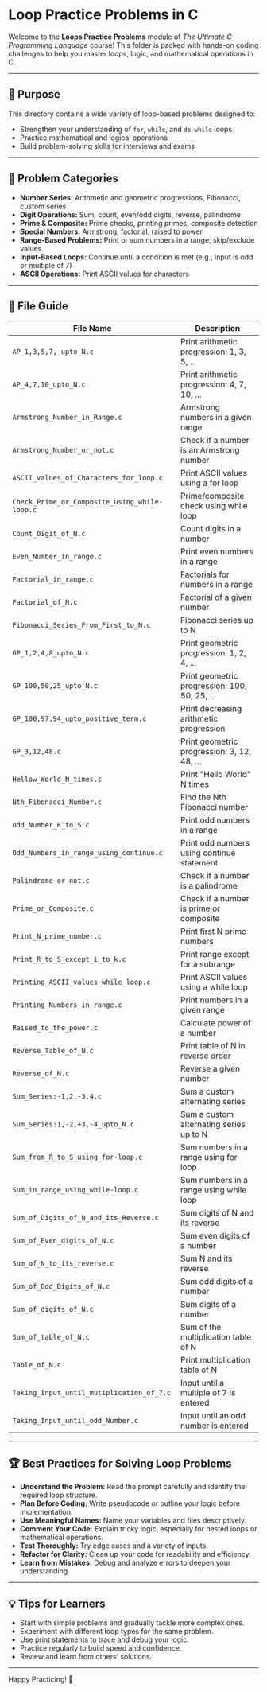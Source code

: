 # Loop Practice Problems in C

Welcome to the **Loops Practice Problems** module of _The Ultimate C Programming Language_ course! This folder is packed with hands-on coding challenges to help you master loops, logic, and mathematical operations in C.

---

## 🎯 Purpose

This directory contains a wide variety of loop-based problems designed to:

- Strengthen your understanding of `for`, `while`, and `do-while` loops
- Practice mathematical and logical operations
- Build problem-solving skills for interviews and exams

---

## 📝 Problem Categories

- **Number Series:** Arithmetic and geometric progressions, Fibonacci, custom series
- **Digit Operations:** Sum, count, even/odd digits, reverse, palindrome
- **Prime & Composite:** Prime checks, printing primes, composite detection
- **Special Numbers:** Armstrong, factorial, raised to power
- **Range-Based Problems:** Print or sum numbers in a range, skip/exclude values
- **Input-Based Loops:** Continue until a condition is met (e.g., input is odd or multiple of 7)
- **ASCII Operations:** Print ASCII values for characters

---

## 📂 File Guide

| File Name                                 | Description                                      |
|-------------------------------------------|--------------------------------------------------|
| `AP_1,3,5,7,_upto_N.c`                    | Print arithmetic progression: 1, 3, 5, ...        |
| `AP_4,7,10_upto_N.c`                      | Print arithmetic progression: 4, 7, 10, ...       |
| `Armstrong_Number_in_Range.c`             | Armstrong numbers in a given range                |
| `Armstrong_Number_or_not.c`               | Check if a number is an Armstrong number          |
| `ASCII_values_of_Characters_for_loop.c`   | Print ASCII values using a for loop               |
| `Check_Prime_or_Composite_using_while-loop.c` | Prime/composite check using while loop        |
| `Count_Digit_of_N.c`                      | Count digits in a number                         |
| `Even_Number_in_range.c`                   | Print even numbers in a range                     |
| `Factorial_in_range.c`                    | Factorials for numbers in a range                 |
| `Factorial_of_N.c`                        | Factorial of a given number                       |
| `Fibonacci_Series_From_First_to_N.c`      | Fibonacci series up to N                          |
| `GP_1,2,4,8_upto_N.c`                     | Print geometric progression: 1, 2, 4, ...         |
| `GP_100,50,25_upto_N.c`                   | Print geometric progression: 100, 50, 25, ...     |
| `GP_100,97,94_upto_positive_term.c`       | Print decreasing arithmetic progression           |
| `GP_3,12,48.c`                            | Print geometric progression: 3, 12, 48, ...       |
| `Hellow_World_N_times.c`                  | Print "Hello World" N times                       |
| `Nth_Fibonacci_Number.c`                  | Find the Nth Fibonacci number                     |
| `Odd_Number_R_to_S.c`                     | Print odd numbers in a range                      |
| `Odd_Numbers_in_range_using_continue.c`   | Print odd numbers using continue statement        |
| `Palindrome_or_not.c`                     | Check if a number is a palindrome                 |
| `Prime_or_Composite.c`                    | Check if a number is prime or composite           |
| `Print_N_prime_number.c`                  | Print first N prime numbers                       |
| `Print_R_to_S_except_i_to_k.c`            | Print range except for a subrange                 |
| `Printing_ASCII_values_while_loop.c`      | Print ASCII values using a while loop             |
| `Printing_Numbers_in_range.c`             | Print numbers in a given range                    |
| `Raised_to_the_power.c`                   | Calculate power of a number                       |
| `Reverse_Table_of_N.c`                    | Print table of N in reverse order                 |
| `Reverse_of_N.c`                          | Reverse a given number                            |
| `Sum_Series:-1,2,-3,4.c`                  | Sum a custom alternating series                   |
| `Sum_Series:1,-2,+3,-4_upto_N.c`          | Sum a custom alternating series up to N           |
| `Sum_from_R_to_S_using_for-loop.c`        | Sum numbers in a range using for loop             |
| `Sum_in_range_using_while-loop.c`         | Sum numbers in a range using while loop           |
| `Sum_of_Digits_of_N_and_its_Reverse.c`    | Sum digits of N and its reverse                   |
| `Sum_of_Even_digits_of_N.c`               | Sum even digits of a number                       |
| `Sum_of_N_to_its_reverse.c`               | Sum N and its reverse                             |
| `Sum_of_Odd_Digits_of_N.c`                | Sum odd digits of a number                        |
| `Sum_of_digits_of_N.c`                    | Sum digits of a number                            |
| `Sum_of_table_of_N.c`                     | Sum of the multiplication table of N              |
| `Table_of_N.c`                            | Print multiplication table of N                   |
| `Taking_Input_until_mutiplication_of_7.c` | Input until a multiple of 7 is entered            |
| `Taking_Input_until_odd_Number.c`         | Input until an odd number is entered              |

---

## 🏆 Best Practices for Solving Loop Problems

- **Understand the Problem:** Read the prompt carefully and identify the required loop structure.
- **Plan Before Coding:** Write pseudocode or outline your logic before implementation.
- **Use Meaningful Names:** Name your variables and files descriptively.
- **Comment Your Code:** Explain tricky logic, especially for nested loops or mathematical operations.
- **Test Thoroughly:** Try edge cases and a variety of inputs.
- **Refactor for Clarity:** Clean up your code for readability and efficiency.
- **Learn from Mistakes:** Debug and analyze errors to deepen your understanding.

---

## 💡 Tips for Learners

- Start with simple problems and gradually tackle more complex ones.
- Experiment with different loop types for the same problem.
- Use print statements to trace and debug your logic.
- Practice regularly to build speed and confidence.
- Review and learn from others’ solutions.

---

Happy Practicing! 🚀
